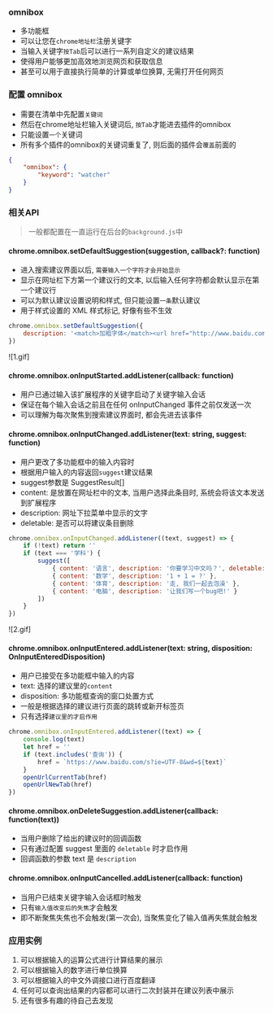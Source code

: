 ### omnibox

- 多功能框
- 可以让您在`chrome地址栏`注册关键字
- 当输入关键字`按Tab`后可以进行一系列自定义的建议结果
- 使得用户能够更加高效地浏览网页和获取信息
- 甚至可以用于直接执行简单的计算或单位换算, 无需打开任何网页

### 配置 omnibox

- 需要在清单中先配置`关键词`
- 然后在chrome地址栏输入关键词后, `按Tab`才能进去插件的omnibox
- 只能设置`一个`关键词
- 所有多个插件的omnibox的关键词重复了, 则后面的插件会`覆盖`前面的

```json
{
    "omnibox": {
        "keyword": "watcher"
    }
}
```

### 相关API

> 一般都配置在一直运行在后台的`background.js`中

#### chrome.omnibox.setDefaultSuggestion(suggestion, callback?: function)

- 进入搜索建议界面以后, `需要输入一个字符才会开始显示`
- 显示在网址栏下方第一个建议行的文本, 以后输入任何字符都会默认显示在第一个建议行
- 可以为默认建议设置说明和样式, 但只能设置`一条`默认建议
- 用于样式设置的 XML 样式标记, 好像有些不生效

```javascript
chrome.omnibox.setDefaultSuggestion({
    description: '<match>加粗字体</match><url href="http://www.baidu.com">百度链接</url>'
})
```

![1.gif]

#### chrome.omnibox.onInputStarted.addListener(callback: function)

- 用户已通过输入该扩展程序的关键字启动了关键字输入会话
- 保证在每个输入会话之前且在任何 onInputChanged 事件之前仅发送一次
- 可以理解为每次聚焦到搜索建议界面时, 都会先进去该事件

#### chrome.omnibox.onInputChanged.addListener(text: string, suggest: function)

- 用户更改了多功能框中的输入内容时
- 根据用户输入的内容返回`suggest`建议结果
- suggest参数是 SuggestResult[]
- content: 是放置在网址栏中的文本, 当用户选择此条目时, 系统会将该文本发送到扩展程序
- description: 网址下拉菜单中显示的文字
- deletable: 是否可以将建议条目删除

```javascript
chrome.omnibox.onInputChanged.addListener((text, suggest) => {
    if (!text) return ''
    if (text === '学科') {
        suggest([
            { content: '语言', description: '你要学习中文吗？', deletable: true },
            { content: '数学', description: '1 + 1 = ?' },
            { content: '体育', description: '走, 我们一起去泡澡' },
            { content: '电脑', description: '让我们写一个bug吧!' }
        ])
    }
})
```

![2.gif]

#### chrome.omnibox.onInputEntered.addListener(text: string, disposition: OnInputEnteredDisposition)

- 用户已接受在多功能框中输入的内容
- text: 选择的建议里的`content`
- disposition: 多功能框查询的窗口处置方式
- 一般是根据选择的建议进行页面的跳转或新开标签页
- 只有选择`建议里的才启作用`

```javascript
chrome.omnibox.onInputEntered.addListener((text) => {
    console.log(text)
    let href = ''
    if (text.includes('查询')) {
        href = `https://www.baidu.com/s?ie=UTF-8&wd=${text}`
    }
    openUrlCurrentTab(href)
    openUrlNewTab(href)
})
```

#### chrome.omnibox.onDeleteSuggestion.addListener(callback: function(text))

- 当用户删除了给出的建议时的回调函数
- 只有通过配置 suggest 里面的 `deletable` 时才启作用
- 回调函数的参数 text 是 `description`

#### chrome.omnibox.onInputCancelled.addListener(callback: function)

- 当用户已结束关键字输入会话框时触发
- 只有`输入值改变后的失焦`才会触发
- 即不断聚焦失焦也不会触发(第一次会), 当聚焦变化了输入值再失焦就会触发

### 应用实例

1. 可以根据输入的运算公式进行计算结果的展示
2. 可以根据输入的数字进行单位换算
3. 可以根据输入的中文外调接口进行百度翻译
4. 任何可以查询出结果的内容都可以进行二次封装并在建议列表中展示
5. 还有很多有趣的待自己去发现

